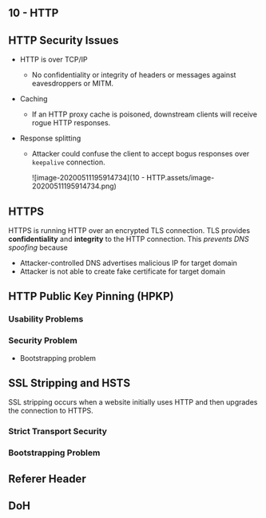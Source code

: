 ## 10 - HTTP

## HTTP Security Issues

- HTTP is over TCP/IP

  - No confidentiality or integrity of headers or messages against eavesdroppers or MITM.

- Caching

  - If an HTTP proxy cache is poisoned, downstream clients will receive rogue HTTP responses.

- Response splitting

  - Attacker could confuse the client to accept bogus responses over `keepalive` connection.

    ![image-20200511195914734](10 - HTTP.assets/image-20200511195914734.png)

## HTTPS

HTTPS is running HTTP over an encrypted TLS connection. TLS provides **confidentiality** and **integrity** to the HTTP connection. This *prevents DNS spoofing* because

- Attacker-controlled DNS advertises malicious IP for target domain
- Attacker is not able to create fake certificate for target domain

## HTTP Public Key Pinning (HPKP)

### Usability Problems

### Security Problem

- Bootstrapping problem



## SSL Stripping and HSTS

SSL stripping occurs when a website initially uses HTTP and then upgrades the connection to HTTPS.

### Strict Transport Security

### Bootstrapping Problem

## Referer Header

## DoH

